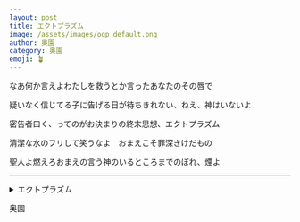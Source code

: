 ```yaml
---
layout: post
title: エクトプラズム
image: /assets/images/ogp_default.png
author: 奥園
category: 奥園
emoji: 🪴
---
```


<div class="tanka-area"><div class="tanka">
<p>なあ何か言えよわたしを救うとか言ったあなたのその唇で</p>
<p>疑いなく信じてる子に告げる日が待ちきれない、ねえ、神はいないよ</p>
<p>密告者曰く、ってのがお決まりの終末思想、エクトプラズム</p>
<p>清潔な水のフリして笑うなよ　おまえこそ罪深きけだもの</p>
<p>聖人よ燃えろおまえの言う神のいるところまでのぼれ、煙よ</p></div></div>

---

<details><summary>エクトプラズム</summary>
なあ何か言えよわたしを救うとか言ったあなたのその唇で<br/>
疑いなく信じてる子に告げる日が待ちきれない、ねえ、神はいないよ<br/>
密告者曰く、ってのがお決まりの終末思想、エクトプラズム<br/>
清潔な水のフリして笑うなよ　おまえこそ罪深きけだもの<br/>
聖人よ燃えろおまえの言う神のいるところまでのぼれ、煙よ<br/>
</details>

奥園
